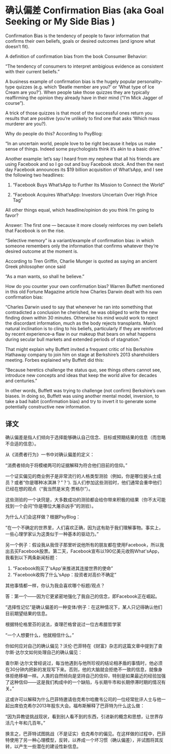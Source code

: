 # 确认偏差 Confirmation Bias (aka Goal Seeking or My Side Bias )

Confirmation Bias is the tendency of people to favor information that confirms their own beliefs, goals or desired outcomes (and ignore what doesn’t fit).

A definition of confirmation bias from the book Consumer Behavior:

“The tendency of consumers to interpret ambigious evidence as consistent with their current beliefs.”

A  business example of confirmation bias is the hugely popular personality-type quizzes (e.g. which ‘Beatle member are you?’ or ‘What type of Ice Cream are you?’). When people take those quizzes they are typically reaffirming the opinion they already have in their mind (“I’m Mick Jagger of course”).

A trick of those quizzes is that most of the successful ones return you results that are positive (you’re unlikely to find one that asks ‘Which mass murderer are you?).

Why do people do this? According to PsyBlog:

“In an uncertain world, people love to be right because it helps us make sense of things. Indeed some psychologists think it’s akin to a basic drive.”


Another example: let’s say I heard from my nephew that all his friends are using Facebook and so I go out  and buy Facebook stock. And then the next day Facebook announces its $19 billion acquisition of What’sApp, and I see the following two headlines:

1) “Facebook Buys What’sApp to Further Its Mission to Connect the World”

2) “Facebook Acquires What’sApp: Investors Uncertain Over High Price Tag”

All other things equal, which headline/opinion do you think I’m going to favor?

Answer: The first one — because it more closely reinforces my own beliefs that Facebook is on the rise.

“Selective memory” is a variant/example of confirmation bias: in which someone remembers only the information that confirms whatever they’re desired outcome at the moment is.

According to Tren Griffin, Charlie Munger is quoted as saying an ancient Greek philosopher once said

“As a man wants, so shall he believe.”

How do you counter your own confirmation bias? Warren Buffett mentioned in this old Fortune Magazine article how Charles Darwin dealt with his own confirmation bias:

“Charles Darwin used to say that whenever he ran into something that contradicted a conclusion he cherished, he was obliged to write the new finding down within 30 minutes. Otherwise his mind would work to reject the discordant information, much as the body rejects transplants. Man’s natural inclination is to cling to his beliefs, particularly if they are reinforced by recent experience–a flaw in our makeup that bears on what happens during secular bull markets and extended periods of stagnation.”

That might explain why Buffett invited a frequent critic of his Berkshire Hathaway company to join him on stage at Berkshire’s 2013 shareholders meeting. Forbes explained why Buffett did this:

“Because heretics challenge the status quo, see things others cannot see, introduce new concepts and ideas that keep the world alive for decades and centuries.”

In other words, Buffett was trying to challenge (not confirm) Berkshire’s own biases. In doing so, Buffett was using another mental model, inversion, to take a bad habit (confirmation bias) and try to invert it to generate some potentially constructive new information.

## 译文

确认偏差是指人们倾向于选择能够确认自己信念、目标或预期结果的信息（而忽略不合适的信息）。

从《消费者行为》一书中对确认偏差的定义：

“消费者倾向于将模棱两可的证据解释为符合他们目前的信仰。”

一个证实偏见的商业例子是非常流行的人格类型测验（例如，你是哪位披头士成员？或者“你是哪种冰淇淋？”？’). 当人们参加这些测验时，他们通常会重申他们已经在想的观点（“我当然是米克·贾格尔”）。

这些测验的一个诀窍是，大多数成功的测验都会给你带来积极的结果（你不太可能找到一个会问“你是哪位大屠杀凶手”的测验）。

为什么人们会这样做？根据PsyBlog：

“在一个不确定的世界里，人们喜欢正确，因为这有助于我们理解事物。事实上，一些心理学家认为这类似于一种基本的驱动力。”


另一个例子：假设我从我侄子那里听说他所有的朋友都在使用Facebook，所以我出去买Facebook股票。第二天，Facebook宣布以190亿美元收购What'sApp，我看到以下两条新闻标题：

1. “Facebook购买了‘sApp’来推进其连接世界的使命”
2. “Facebook收购了什么‘sApp：投资者对高价不确定”

其他事情都一样，你认为我会喜欢哪个标题/观点？

答：第一个——因为它更紧密地强化了我自己的信念，即Facebook正在崛起。

“选择性记忆”是确认偏差的一种变体/例子：在这种情况下，某人只记得确认他们目前期望结果的信息。

根据特伦格里芬的说法，查理芒格曾说过一位古希腊哲学家

“一个人想要什么，他就相信什么。”

你如何应对自己的确认偏见？沃伦·巴菲特在《财富》杂志的这篇文章中提到了查尔斯·达尔文如何处理自己的确认偏见：

查尔斯·达尔文曾经说过，每当他遇到与他所珍视的结论相矛盾的事情时，他必须在30分钟内把新的发现写下来。否则，他的大脑就会拒绝不一致的信息，就像身体拒绝移植一样。人类的自然倾向是坚持自己的信仰，特别是如果最近的经验加强了这种信仰——这是我们构成中的一个缺陷，与长期牛市和长期停滞时期的情况有关。”

这或许可以解释为什么巴菲特邀请伯克希尔哈撒韦公司的一位经常批评人士与他一起出席伯克希尔2013年股东大会。福布斯解释了巴菲特为什么这么做：

“因为异教徒挑战现状，看到别人看不到的东西，引进新的概念和思想，让世界存活几十年和几百年。”

换言之，巴菲特试图挑战（不是证实）伯克希尔的偏见。在这样做的过程中，巴菲特使用了另一种心理模型，反转，以养成一个坏习惯（确认偏差），并试图将其反转，以产生一些潜在的建设性新信息。
